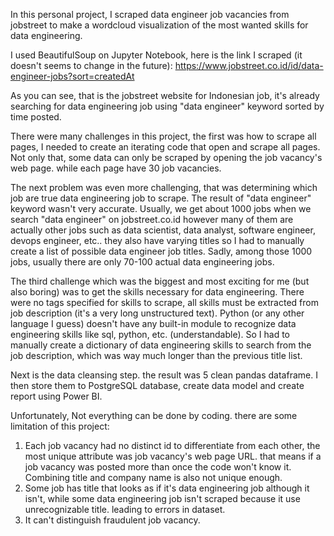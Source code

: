 In this personal project, I scraped data engineer job vacancies from jobstreet to make a wordcloud visualization of the most wanted skills for data engineering.

I used BeautifulSoup on Jupyter Notebook, here is the link I scraped (it doesn't seems to change in the future):
https://www.jobstreet.co.id/id/data-engineer-jobs?sort=createdAt

As you can see, that is the jobstreet website for Indonesian job, it's already searching for data engineering job using "data engineer" keyword sorted by time posted.

There were many challenges in this project, the first was how to scrape all pages, I needed to create an iterating code that open and scrape all pages. Not only that, some data can only be scraped by opening the job vacancy's web page. while each page have 30 job vacancies.

The next problem was even more challenging, that was determining which job are true data engineering job to scrape. The result of "data engineer" keyword wasn't very accurate. Usually, we get about 1000 jobs when we search "data engineer" on jobstreet.co.id however many of them are actually other jobs such as data scientist, data analyst, software engineer, devops engineer, etc.. they also have varying titles so I had to manually create a list of possible data engineer job titles. Sadly, among those 1000 jobs, usually there are only 70-100 actual data engineering jobs.

The third challenge which was the biggest and most exciting for me (but also boring) was to get the skills necessary for data engineering. There were no tags specified for skills to scrape, all skills must be extracted from job description (it's a very long unstructured text). Python (or any other language I guess) doesn't have any built-in module to recognize data engineering skills like sql, python, etc. (understandable). So I had to manually create a dictionary of data engineering skills to search from the job description, which was way much longer than the previous title list.

Next is the data cleansing step. the result was 5 clean pandas dataframe. I then store them to PostgreSQL database, create data model and create report using Power BI.

Unfortunately, Not everything can be done by coding. there are some limitation of this project:

1. Each job vacancy had no distinct id to differentiate from each other, the most unique attribute was job vacancy's web page URL. that means if a job vacancy was posted more than once the code won't know it. Combining title and company name is also not unique enough.
2. Some job has title that looks as if it's data engineering job although it isn't, while some data engineering job isn't scraped because it use unrecognizable title. leading to errors in dataset.
3. It can't distinguish fraudulent job vacancy.
